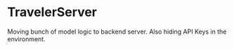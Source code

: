 # TravelerServer

Moving bunch of model logic to backend server.  Also hiding API Keys in the environment.
